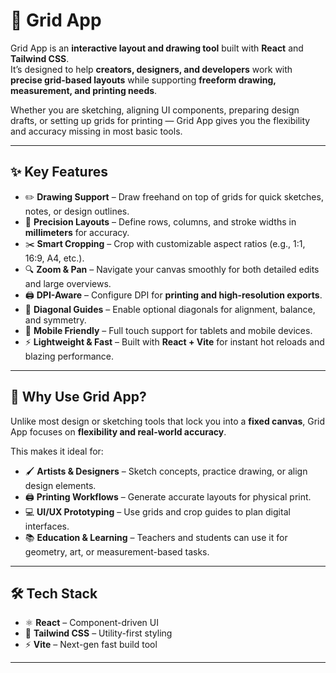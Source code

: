 # 📐 Grid App

Grid App is an **interactive layout and drawing tool** built with **React** and **Tailwind CSS**.  
It’s designed to help **creators, designers, and developers** work with **precise grid-based layouts** while supporting **freeform drawing, measurement, and printing needs**.  

Whether you are sketching, aligning UI components, preparing design drafts, or setting up grids for printing — Grid App gives you the flexibility and accuracy missing in most basic tools.

---

## ✨ Key Features

- ✏️ **Drawing Support** – Draw freehand on top of grids for quick sketches, notes, or design outlines.  
- 📏 **Precision Layouts** – Define rows, columns, and stroke widths in **millimeters** for accuracy.  
- ✂️ **Smart Cropping** – Crop with customizable aspect ratios (e.g., 1:1, 16:9, A4, etc.).  
- 🔍 **Zoom & Pan** – Navigate your canvas smoothly for both detailed edits and large overviews.  
- 🖨️ **DPI-Aware** – Configure DPI for **printing and high-resolution exports**.  
- 📐 **Diagonal Guides** – Enable optional diagonals for alignment, balance, and symmetry.  
- 📱 **Mobile Friendly** – Full touch support for tablets and mobile devices.  
- ⚡ **Lightweight & Fast** – Built with **React + Vite** for instant hot reloads and blazing performance.  

---

## 🚀 Why Use Grid App?

Unlike most design or sketching tools that lock you into a **fixed canvas**, Grid App focuses on **flexibility and real-world accuracy**.  

This makes it ideal for:  
- 🖌️ **Artists & Designers** – Sketch concepts, practice drawing, or align design elements.  
- 🖨️ **Printing Workflows** – Generate accurate layouts for physical print.  
- 💻 **UI/UX Prototyping** – Use grids and crop guides to plan digital interfaces.  
- 📚 **Education & Learning** – Teachers and students can use it for geometry, art, or measurement-based tasks.  

---

## 🛠 Tech Stack

- ⚛️ **React** – Component-driven UI  
- 🎨 **Tailwind CSS** – Utility-first styling  
- ⚡ **Vite** – Next-gen fast build tool  

---
